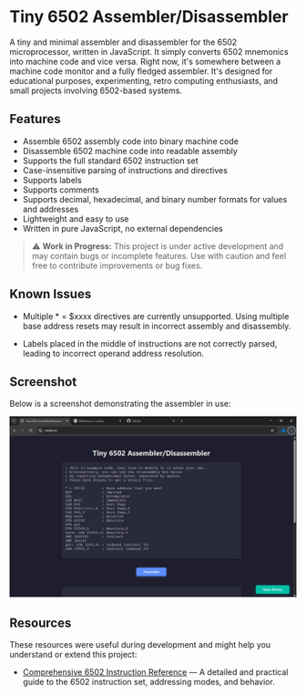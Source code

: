 # Tiny 6502 Assembler/Disassembler

A tiny and minimal assembler and disassembler for the 6502 microprocessor, written in JavaScript.
It simply converts 6502 mnemonics into machine code and vice versa.
Right now, it's somewhere between a machine code monitor and a fully fledged assembler.
It's designed for educational purposes, experimenting, retro computing enthusiasts, and small projects involving 6502-based systems.
 
## Features

- Assemble 6502 assembly code into binary machine code
- Disassemble 6502 machine code into readable assembly
- Supports the full standard 6502 instruction set
- Case-insensitive parsing of instructions and directives
- Supports labels
- Supports comments
- Supports decimal, hexadecimal, and binary number formats for values and addresses
- Lightweight and easy to use
- Written in pure JavaScript, no external dependencies

> ⚠️ **Work in Progress:** This project is under active development and may contain bugs or incomplete features. Use with caution and feel free to contribute improvements or bug fixes.

## Known Issues

- Multiple * = $xxxx directives are currently unsupported. Using multiple base address resets may result in incorrect assembly and disassembly.

- Labels placed in the middle of instructions are not correctly parsed, leading to incorrect operand address resolution.

## Screenshot

Below is a screenshot demonstrating the assembler in use:

![6502 Assembler Screenshot](images/Screenshot.png)

## Resources

These resources were useful during development and might help you understand or extend this project:

- [Comprehensive 6502 Instruction Reference](https://www.pagetable.com/c64ref/6502/) — A detailed and practical guide to the 6502 instruction set, addressing modes, and behavior.
